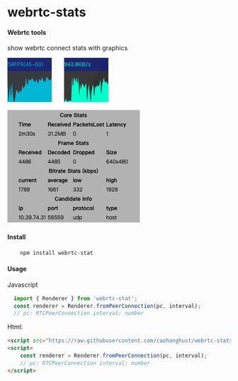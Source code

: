 webrtc-stats
========

#### Webrtc tools  ####
show webrtc connect stats with graphics

<img src="https://raw.githubusercontent.com/caohanghust/webrtc-stats/master/docs/fps.png">　　<img src="https://raw.githubusercontent.com/caohanghust/webrtc-stats/master/docs/speed.png">

<img src="https://raw.githubusercontent.com/caohanghust/webrtc-stats/master/docs/table.png">

#### Install ####
```bash
    npm install webrtc-stat
```

#### Usage ####
Javascript
```javascript
  import { Renderer } from 'webrtc-stat';
  const renderer = Renderer.fromPeerConnection(pc, interval);
  // pc: RTCPeerConnection interval: number
```

Html:
```html
<script src="https://raw.githubusercontent.com/caohanghust/webrtc-stats/master/dist/index.js"/>
<script>
    const renderer = Renderer.fromPeerConnection(pc, interval);
    // pc: RTCPeerConnection interval: number
</script>
```
